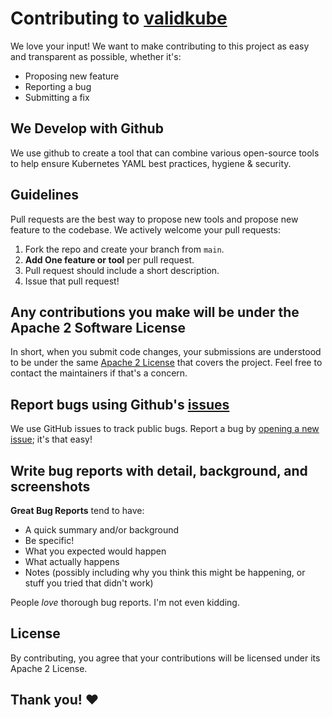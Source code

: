 # Contributing to [validkube](https://github.com/komodorio/validkube)
We love your input! We want to make contributing to this project as easy and transparent as possible, whether it's:

- Proposing new feature
- Reporting a bug
- Submitting a fix

## We Develop with Github
We use github to create a tool that can combine various open-source tools to help ensure Kubernetes YAML best practices, hygiene & security.


## Guidelines
Pull requests are the best way to propose new tools and propose new feature to the codebase. We actively welcome your pull requests:

1. Fork the repo and create your branch from `main`.
2. **Add One feature or tool** per pull request.
3. Pull request should include a short description. 
4. Issue that pull request!

## Any contributions you make will be under the Apache 2 Software License
In short, when you submit code changes, your submissions are understood to be under the same [Apache 2 License](http://www.apache.org/licenses/) that covers the project. Feel free to contact the maintainers if that's a concern.

## Report bugs using Github's [issues](https://github.com/awsautomation/k8s-file-validator/issues)
We use GitHub issues to track public bugs. Report a bug by [opening a new issue](https://github.com/awsautomation/k8s-file-validator/issues); it's that easy!

## Write bug reports with detail, background, and screenshots

**Great Bug Reports** tend to have:

- A quick summary and/or background
- Be specific!
- What you expected would happen
- What actually happens
- Notes (possibly including why you think this might be happening, or stuff you tried that didn't work)

People *love* thorough bug reports. I'm not even kidding.


## License
By contributing, you agree that your contributions will be licensed under its Apache 2 License.

## Thank you! ❤️
